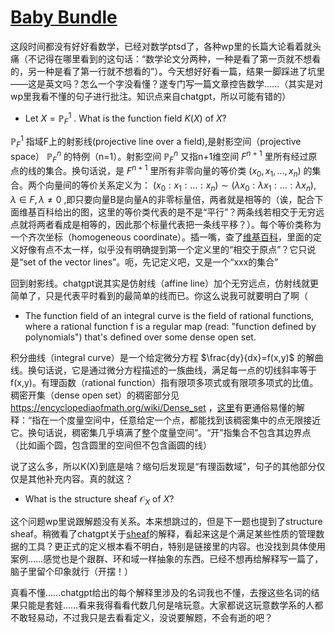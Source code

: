 # [Baby Bundle](https://github.com/idekctf/idekctf-2024/tree/main/crypto/baby-bundle)

这段时间都没有好好看数学，已经对数学ptsd了，各种wp里的长篇大论看着就头痛（不记得在哪里看到的这句话：“数学论文分两种，一种是看了第一页就不想看的，另一种是看了第一行就不想看的”）。今天想好好看一篇，结果一脚踩进了坑里——这是英文吗？怎么一个字没看懂？遂专门写一篇文章控告数学……（其实是对wp里我看不懂的句子进行批注。知识点来自chatgpt，所以可能有错的）

- Let $X=\mathbb P^1_F$ . What is the function field $K(X)$ of $X$?

$\mathbb P^1_F$ 指域F上的射影线(projective line over a field),是射影空间（projective space） $\mathbb P^n_F$ 的特例（n=1）。射影空间 $\mathbb P^n_F$ 又指n+1维空间 $F^{n+1}$ 里所有经过原点的线的集合。换句话说，是 $F^{n+1}$ 里所有非零向量的等价类 $(x_0​,x_1​,…,x_n​)$ 的集合。两个向量间的等价关系定义为： $(x_0​:x_1​:…:x_n​)∼(\lambda x_0​:\lambda x_1​:…:\lambda x_n​),\lambda\in F,\lambda\not ={0}$ ,即只要向量B是向量A的非零标量倍，两者就是相等的（诶，配合下面维基百科给出的图，这里的等价类代表的是不是“平行”？两条线若相交于无穷远点就将两者看成是相等的，因此那个标量代表把一条线平移？）。每个等价类称为一个齐次坐标（homogeneous coordinate）。插一嘴，查了[维基百科](https://en.wikipedia.org/wiki/Projective_space)，里面的定义好像有点不太一样，似乎没有明确提到第一个定义里的“相交于原点”？它只说是“set of the vector lines”。呃，先记定义吧，又是一个“xxx的集合”

回到射影线。chatgpt说其实是仿射线（affine line）加个无穷远点，仿射线就更简单了，只是代表平时看到的最简单的线而已。你这么说我可就要明白了啊（

- The function field of an integral curve is the field of rational functions, where a rational function f is a regular map (read: "function defined by polynomials") that's defined over some dense open set.

积分曲线（integral curve）是一个给定微分方程 $\frac{dy}{dx}=f(x,y)$ 的解曲线。换句话说，它是通过微分方程描述的一族曲线，满足每一点的切线斜率等于f(x,y)。有理函数（rational function）指有限项多项式或有限项多项式的比值。稠密开集（dense open set）的稠密部分见 https://encyclopediaofmath.org/wiki/Dense_set ，[这里](https://baijiahao.baidu.com/s?id=1771452625502003597)有更通俗易懂的解释：“指在一个度量空间中，任意给定一个点，都能找到该稠密集中的点无限接近它。换句话说，稠密集几乎填满了整个度量空间”。“开”指集合不包含其边界点（比如画个圆，包含圆里的空间但不包含画圆的线）

说了这么多，所以K(X)到底是啥？缩句后发现是“有理函数域”，句子的其他部分仅仅是其他补充内容。真的就这？

- What is the structure sheaf $\mathscr O_X$ of $X$?

这个问题wp里说跟解题没有关系。本来想跳过的，但是下一题也提到了structure sheaf。稍微看了chatgpt关于[sheaf](https://math.stackexchange.com/questions/2642231/what-is-an-intuitive-geometrical-explanation-of-a-sheaf)的解释，看起来这是个满足某些性质的管理数据的工具？更正式的定义根本看不明白，特别是链接里的内容。也没找到具体使用案例……感觉也是个跟群、环和域一样抽象的东西。已经不想再给解释写一篇了，脑子里留个印象就行（开摆！）

真看不懂……chatgpt给出的每个解释里涉及的名词我也不懂，去搜这些名词的结果只能是套娃……看来我得看看代数几何是啥玩意。大家都说这玩意数学系的人都不敢轻易动，不过我只是去看看定义，没说要解题，不会有逝的吧？
